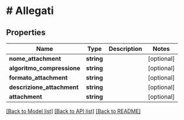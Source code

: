 # # Allegati

## Properties

Name | Type | Description | Notes
------------ | ------------- | ------------- | -------------
**nome_attachment** | **string** |  | [optional]
**algoritmo_compressione** | **string** |  | [optional]
**formato_attachment** | **string** |  | [optional]
**descrizione_attachment** | **string** |  | [optional]
**attachment** | **string** |  | [optional]

[[Back to Model list]](../../README.md#models) [[Back to API list]](../../README.md#endpoints) [[Back to README]](../../README.md)
